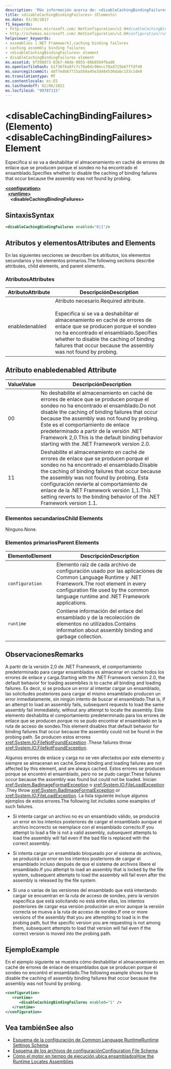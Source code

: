 ```yaml
---
description: 'Más información acerca de: <disableCachingBindingFailures> elemento'
title: <disableCachingBindingFailures> (Elemento)
ms.date: 03/30/2017
f1_keywords:
- http://schemas.microsoft.com/.NetConfiguration/v2.0#disableCachingBindingFailures
- http://schemas.microsoft.com/.NetConfiguration/v2.0#configuration/runtime/disableCachingBindingFailures
helpviewer_keywords:
- assemblies [.NET Framework],caching binding failures
- caching assembly binding failures
- <disableCachingBindingFailures> element
- disableCachingBindingFailures element
ms.assetid: bf598873-83b7-48de-8955-00b0504fbad0
ms.openlocfilehash: b1f36f6a8fc7c78a0dc90ecc78ad725b677fdf40
ms.sourcegitcommit: ddf7edb67715a5b9a45e3dd44536dabc153c1de0
ms.translationtype: MT
ms.contentlocale: es-ES
ms.lasthandoff: 02/06/2021
ms.locfileid: "99787115"
---
```

# <a name="disablecachingbindingfailures-element"></a><span data-ttu-id="05b3e-103">\<disableCachingBindingFailures> (Elemento)</span><span class="sxs-lookup"><span data-stu-id="05b3e-103">\<disableCachingBindingFailures> Element</span></span>

<span data-ttu-id="05b3e-104">Especifica si se va a deshabilitar el almacenamiento en caché de errores de enlace que se producen porque el sondeo no ha encontrado el ensamblado.</span><span class="sxs-lookup"><span data-stu-id="05b3e-104">Specifies whether to disable the caching of binding failures that occur because the assembly was not found by probing.</span></span>  
  
[**\<configuration>**](../configuration-element.md)\
&nbsp;&nbsp;[**\<runtime>**](runtime-element.md)\
&nbsp;&nbsp;&nbsp;&nbsp;**\<disableCachingBindingFailures>**  
  
## <a name="syntax"></a><span data-ttu-id="05b3e-105">Sintaxis</span><span class="sxs-lookup"><span data-stu-id="05b3e-105">Syntax</span></span>  
  
```xml  
<disableCachingBindingFailures enabled="0|1"/>  
```  
  
## <a name="attributes-and-elements"></a><span data-ttu-id="05b3e-106">Atributos y elementos</span><span class="sxs-lookup"><span data-stu-id="05b3e-106">Attributes and Elements</span></span>  

 <span data-ttu-id="05b3e-107">En las siguientes secciones se describen los atributos, los elementos secundarios y los elementos primarios.</span><span class="sxs-lookup"><span data-stu-id="05b3e-107">The following sections describe attributes, child elements, and parent elements.</span></span>  
  
### <a name="attributes"></a><span data-ttu-id="05b3e-108">Atributos</span><span class="sxs-lookup"><span data-stu-id="05b3e-108">Attributes</span></span>  
  
|<span data-ttu-id="05b3e-109">Atributo</span><span class="sxs-lookup"><span data-stu-id="05b3e-109">Attribute</span></span>|<span data-ttu-id="05b3e-110">Descripción</span><span class="sxs-lookup"><span data-stu-id="05b3e-110">Description</span></span>|  
|---------------|-----------------|  
|<span data-ttu-id="05b3e-111">enabled</span><span class="sxs-lookup"><span data-stu-id="05b3e-111">enabled</span></span>|<span data-ttu-id="05b3e-112">Atributo necesario.</span><span class="sxs-lookup"><span data-stu-id="05b3e-112">Required attribute.</span></span><br /><br /> <span data-ttu-id="05b3e-113">Especifica si se va a deshabilitar el almacenamiento en caché de errores de enlace que se producen porque el sondeo no ha encontrado el ensamblado.</span><span class="sxs-lookup"><span data-stu-id="05b3e-113">Specifies whether to disable the caching of binding failures that occur because the assembly was not found by probing.</span></span>|  
  
## <a name="enabled-attribute"></a><span data-ttu-id="05b3e-114">Atributo enabled</span><span class="sxs-lookup"><span data-stu-id="05b3e-114">enabled Attribute</span></span>  
  
|<span data-ttu-id="05b3e-115">Value</span><span class="sxs-lookup"><span data-stu-id="05b3e-115">Value</span></span>|<span data-ttu-id="05b3e-116">Descripción</span><span class="sxs-lookup"><span data-stu-id="05b3e-116">Description</span></span>|  
|-----------|-----------------|  
|<span data-ttu-id="05b3e-117">0</span><span class="sxs-lookup"><span data-stu-id="05b3e-117">0</span></span>|<span data-ttu-id="05b3e-118">No deshabilite el almacenamiento en caché de errores de enlace que se producen porque el sondeo no ha encontrado el ensamblado.</span><span class="sxs-lookup"><span data-stu-id="05b3e-118">Do not disable the caching of binding failures that occur because the assembly was not found by probing.</span></span> <span data-ttu-id="05b3e-119">Este es el comportamiento de enlace predeterminado a partir de la versión .NET Framework 2,0.</span><span class="sxs-lookup"><span data-stu-id="05b3e-119">This is the default binding behavior starting with the .NET Framework version 2.0.</span></span>|  
|<span data-ttu-id="05b3e-120">1</span><span class="sxs-lookup"><span data-stu-id="05b3e-120">1</span></span>|<span data-ttu-id="05b3e-121">Deshabilite el almacenamiento en caché de errores de enlace que se producen porque el sondeo no ha encontrado el ensamblado.</span><span class="sxs-lookup"><span data-stu-id="05b3e-121">Disable the caching of binding failures that occur because the assembly was not found by probing.</span></span> <span data-ttu-id="05b3e-122">Esta configuración revierte al comportamiento de enlace de la .NET Framework versión 1,1.</span><span class="sxs-lookup"><span data-stu-id="05b3e-122">This setting reverts to the binding behavior of the .NET Framework version 1.1.</span></span>|  
  
### <a name="child-elements"></a><span data-ttu-id="05b3e-123">Elementos secundarios</span><span class="sxs-lookup"><span data-stu-id="05b3e-123">Child Elements</span></span>  

 <span data-ttu-id="05b3e-124">Ninguno.</span><span class="sxs-lookup"><span data-stu-id="05b3e-124">None.</span></span>  
  
### <a name="parent-elements"></a><span data-ttu-id="05b3e-125">Elementos primarios</span><span class="sxs-lookup"><span data-stu-id="05b3e-125">Parent Elements</span></span>  
  
|<span data-ttu-id="05b3e-126">Elemento</span><span class="sxs-lookup"><span data-stu-id="05b3e-126">Element</span></span>|<span data-ttu-id="05b3e-127">Descripción</span><span class="sxs-lookup"><span data-stu-id="05b3e-127">Description</span></span>|  
|-------------|-----------------|  
|`configuration`|<span data-ttu-id="05b3e-128">Elemento raíz de cada archivo de configuración usado por las aplicaciones de Common Language Runtime y .NET Framework.</span><span class="sxs-lookup"><span data-stu-id="05b3e-128">The root element in every configuration file used by the common language runtime and .NET Framework applications.</span></span>|  
|`runtime`|<span data-ttu-id="05b3e-129">Contiene información del enlace del ensamblado y de la recolección de elementos no utilizados.</span><span class="sxs-lookup"><span data-stu-id="05b3e-129">Contains information about assembly binding and garbage collection.</span></span>|  
  
## <a name="remarks"></a><span data-ttu-id="05b3e-130">Observaciones</span><span class="sxs-lookup"><span data-stu-id="05b3e-130">Remarks</span></span>  

 <span data-ttu-id="05b3e-131">A partir de la versión 2,0 de .NET Framework, el comportamiento predeterminado para cargar ensamblados es almacenar en caché todos los errores de enlace y carga.</span><span class="sxs-lookup"><span data-stu-id="05b3e-131">Starting with the .NET Framework version 2.0, the default behavior for loading assemblies is to cache all binding and loading failures.</span></span> <span data-ttu-id="05b3e-132">Es decir, si se produce un error al intentar cargar un ensamblado, las solicitudes posteriores para cargar el mismo ensamblado producen un error inmediatamente, sin ningún intento de buscar el ensamblado.</span><span class="sxs-lookup"><span data-stu-id="05b3e-132">That is, if an attempt to load an assembly fails, subsequent requests to load the same assembly fail immediately, without any attempt to locate the assembly.</span></span> <span data-ttu-id="05b3e-133">Este elemento deshabilita el comportamiento predeterminado para los errores de enlace que se producen porque no se pudo encontrar el ensamblado en la ruta de acceso de sondeo.</span><span class="sxs-lookup"><span data-stu-id="05b3e-133">This element disables that default behavior for binding failures that occur because the assembly could not be found in the probing path.</span></span> <span data-ttu-id="05b3e-134">Se producen estos errores <xref:System.IO.FileNotFoundException> .</span><span class="sxs-lookup"><span data-stu-id="05b3e-134">These failures throw <xref:System.IO.FileNotFoundException>.</span></span>  
  
 <span data-ttu-id="05b3e-135">Algunos errores de enlace y carga no se ven afectados por este elemento y siempre se almacenan en caché.</span><span class="sxs-lookup"><span data-stu-id="05b3e-135">Some binding and loading failures are not affected by this element, and are always cached.</span></span> <span data-ttu-id="05b3e-136">Estos errores se producen porque se encontró el ensamblado, pero no se pudo cargar.</span><span class="sxs-lookup"><span data-stu-id="05b3e-136">These failures occur because the assembly was found but could not be loaded.</span></span> <span data-ttu-id="05b3e-137">Inician <xref:System.BadImageFormatException> o <xref:System.IO.FileLoadException> .</span><span class="sxs-lookup"><span data-stu-id="05b3e-137">They throw <xref:System.BadImageFormatException> or <xref:System.IO.FileLoadException>.</span></span> <span data-ttu-id="05b3e-138">La lista siguiente incluye algunos ejemplos de estos errores.</span><span class="sxs-lookup"><span data-stu-id="05b3e-138">The following list includes some examples of such failures.</span></span>  
  
- <span data-ttu-id="05b3e-139">Si intenta cargar un archivo no es un ensamblado válido, se producirá un error en los intentos posteriores de cargar el ensamblado aunque el archivo incorrecto se reemplace con el ensamblado correcto.</span><span class="sxs-lookup"><span data-stu-id="05b3e-139">If you attempt to load a file is not a valid assembly, subsequent attempts to load the assembly will fail even if the bad file is replaced with the correct assembly.</span></span>  
  
- <span data-ttu-id="05b3e-140">Si intenta cargar un ensamblado bloqueado por el sistema de archivos, se producirá un error en los intentos posteriores de cargar el ensamblado incluso después de que el sistema de archivos libere el ensamblado.</span><span class="sxs-lookup"><span data-stu-id="05b3e-140">If you attempt to load an assembly that is locked by the file system, subsequent attempts to load the assembly will fail even after the assembly is released by the file system.</span></span>  
  
- <span data-ttu-id="05b3e-141">Si una o varias de las versiones del ensamblado que está intentando cargar se encuentran en la ruta de acceso de sondeo, pero la versión específica que está solicitando no está entre ellas, los intentos posteriores de cargar esa versión producirán un error aunque la versión correcta se mueva a la ruta de acceso de sondeo.</span><span class="sxs-lookup"><span data-stu-id="05b3e-141">If one or more versions of the assembly that you are attempting to load is in the probing path, but the specific version you are requesting is not among them, subsequent attempts to load that version will fail even if the correct version is moved into the probing path.</span></span>  
  
## <a name="example"></a><span data-ttu-id="05b3e-142">Ejemplo</span><span class="sxs-lookup"><span data-stu-id="05b3e-142">Example</span></span>  

 <span data-ttu-id="05b3e-143">En el ejemplo siguiente se muestra cómo deshabilitar el almacenamiento en caché de errores de enlace de ensamblados que se producen porque el sondeo no encontró el ensamblado.</span><span class="sxs-lookup"><span data-stu-id="05b3e-143">The following example shows how to disable the caching of assembly binding failures that occur because the assembly was not found by probing.</span></span>  
  
```xml  
<configuration>  
   <runtime>  
      <disableCachingBindingFailures enabled="1" />  
   </runtime>  
</configuration>  
```  
  
## <a name="see-also"></a><span data-ttu-id="05b3e-144">Vea también</span><span class="sxs-lookup"><span data-stu-id="05b3e-144">See also</span></span>

- [<span data-ttu-id="05b3e-145">Esquema de la configuración de Common Language Runtime</span><span class="sxs-lookup"><span data-stu-id="05b3e-145">Runtime Settings Schema</span></span>](index.md)
- [<span data-ttu-id="05b3e-146">Esquema de los archivos de configuración</span><span class="sxs-lookup"><span data-stu-id="05b3e-146">Configuration File Schema</span></span>](../index.md)
- [<span data-ttu-id="05b3e-147">Cómo el motor en tiempo de ejecución ubica ensamblados</span><span class="sxs-lookup"><span data-stu-id="05b3e-147">How the Runtime Locates Assemblies</span></span>](../../../deployment/how-the-runtime-locates-assemblies.md)
